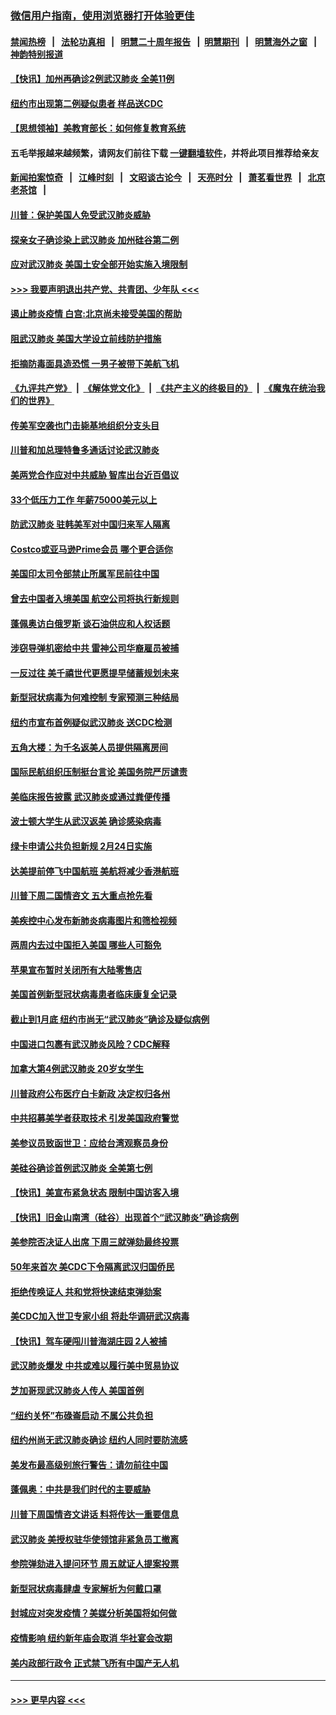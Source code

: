 ### [微信用户指南，使用浏览器打开体验更佳](https://github.com/gfw-breaker/banned-news1/blob/master/indexes/wechat-guide.md?t=0)
#### [禁闻热榜](热点新闻.md?t=0)  &nbsp;&nbsp;|&nbsp;&nbsp; [法轮功真相](https://github.com/gfw-breaker/truth/blob/master/README.md?t=0) &nbsp;&nbsp;|&nbsp;&nbsp; [明慧二十周年报告](https://github.com/gfw-breaker/mh-reports/blob/master/README.md?t=0) &nbsp;&nbsp;|&nbsp;&nbsp;[明慧期刊](https://github.com/gfw-breaker/mh-qikan) &nbsp;&nbsp;|&nbsp;&nbsp; [明慧海外之窗](https://github.com/gfw-breaker/mh-news/blob/master/README.md?t=0) &nbsp;&nbsp;|&nbsp;&nbsp; [神韵特别报道](https://github.com/gfw-breaker/mh-news/blob/master/shenyun.md?t=0)
#### [【快讯】加州再确诊2例武汉肺炎 全美11例](../pages/nsc412/n11840339.md?t=02031401) 
#### [纽约市出现第二例疑似患者 样品送CDC](../pages/nsc412/n11840010.md?t=02031401) 
#### [【思想领袖】美教育部长：如何修复教育系统](../pages/nsc412/n11690865.md?t=02031401) 
#### 五毛举报越来越频繁，请网友们前往下载 [一键翻墙软件](https://github.com/gfw-breaker/ssr-accounts)，并将此项目推荐给亲友
#### [新闻拍案惊奇](https://github.com/gfw-breaker/banned-news1/blob/master/pages/link4.md) &nbsp;&nbsp;|&nbsp;&nbsp; [江峰时刻](https://github.com/gfw-breaker/banned-news1/blob/master/pages/link4.md) &nbsp;&nbsp;|&nbsp;&nbsp; [文昭谈古论今](https://github.com/gfw-breaker/banned-news1/blob/master/pages/link4.md) &nbsp;&nbsp;|&nbsp;&nbsp; [天亮时分](https://github.com/gfw-breaker/banned-news1/blob/master/pages/link4.md) &nbsp;&nbsp;|&nbsp;&nbsp; [萧茗看世界](https://github.com/gfw-breaker/banned-news1/blob/master/pages/link4.md) &nbsp;&nbsp;|&nbsp;&nbsp; [北京老茶馆](https://github.com/gfw-breaker/banned-news1/blob/master/pages/link4.md) &nbsp;&nbsp;|&nbsp;&nbsp; 
#### [川普：保护美国人免受武汉肺炎威胁](../pages/nsc412/n11839718.md?t=02031401) 
#### [探亲女子确诊染上武汉肺炎 加州硅谷第二例](../pages/nsc412/n11839784.md?t=02031401) 
#### [应对武汉肺炎 美国土安全部开始实施入境限制](../pages/nsc412/n11839729.md?t=02031401) 
#### [>>> 我要声明退出共产党、共青团、少年队 <<<](https://github.com/begood0513/goodnews/blob/master/quit/letter.md) 
#### [遏止肺炎疫情 白宫:北京尚未接受美国的帮助](../pages/nsc412/n11839660.md?t=02031401) 
#### [阻武汉肺炎 美国大学设立前线防护措施](../pages/nsc412/n11839479.md?t=02031401) 
#### [拒摘防毒面具造恐慌 一男子被带下美航飞机](../pages/nsc412/n11839455.md?t=02031401) 
#### [《九评共产党》](https://github.com/begood0513/9ping.md/blob/master/README.md) &nbsp;|&nbsp; [《解体党文化》](../../../../jtdwh.md/blob/master/README.md)  &nbsp;|&nbsp; [《共产主义的终极目的》](../../../../gczydzjmd.md/blob/master/README.md) &nbsp;|&nbsp; [《魔鬼在统治我们的世界》](../../../../mgztzwmdsj.md/blob/master/README.md) 
#### [传美军空袭也门击毙基地组织分支头目](../pages/nsc412/n11839210.md?t=02031401) 
#### [川普和加总理特鲁多通话讨论武汉肺炎](../pages/nsc412/n11839128.md?t=02031401) 
#### [美两党合作应对中共威胁 智库出台近百倡议](../pages/nsc412/n11838437.md?t=02031401) 
#### [33个低压力工作 年薪75000美元以上](../pages/nsc412/n11834441.md?t=02031401) 
#### [防武汉肺炎 驻韩美军对中国归来军人隔离](../pages/nsc412/n11838970.md?t=02031401) 
#### [Costco或亚马逊Prime会员 哪个更合适你](../pages/nsc412/n11834459.md?t=02031401) 
#### [美国印太司令部禁止所属军民前往中国](../pages/nsc412/n11838418.md?t=02031401) 
#### [曾去中国者入境美国 航空公司将执行新规则](../pages/nsc412/n11838375.md?t=02031401) 
#### [蓬佩奥访白俄罗斯 谈石油供应和人权话题](../pages/nsc412/n11838242.md?t=02031401) 
#### [涉窃导弹机密给中共 雷神公司华裔雇员被捕](../pages/nsc412/n11838129.md?t=02031401) 
#### [一反过往 美千禧世代更愿提早储蓄规划未来](../pages/nsc412/n11837601.md?t=02031401) 
#### [新型冠状病毒为何难控制 专家预测三种结局](../pages/nsc412/n11838002.md?t=02031401) 
#### [纽约市宣布首例疑似武汉肺炎 送CDC检测](../pages/nsc412/n11837852.md?t=02031401) 
#### [五角大楼：为千名返美人员提供隔离房间](../pages/nsc412/n11837831.md?t=02031401) 
#### [国际民航组织压制挺台言论 美国务院严厉谴责](../pages/nsc412/n11837791.md?t=02031401) 
#### [美临床报告披露 武汉肺炎或通过粪便传播](../pages/nsc412/n11837626.md?t=02031401) 
#### [波士顿大学生从武汉返美 确诊感染病毒](../pages/nsc412/n11837580.md?t=02031401) 
#### [绿卡申请公共负担新规 2月24日实施](../pages/nsc412/n11836634.md?t=02031401) 
#### [达美提前停飞中国航班 美航将减少香港航班](../pages/nsc412/n11837649.md?t=02031401) 
#### [川普下周二国情咨文 五大重点抢先看](../pages/nsc412/n11837512.md?t=02031401) 
#### [美疾控中心发布新肺炎病毒图片和筛检视频](../pages/nsc412/n11837491.md?t=02031401) 
#### [两周内去过中国拒入美国 哪些人可豁免](../pages/nsc412/n11837400.md?t=02031401) 
#### [苹果宣布暂时关闭所有大陆零售店](../pages/nsc412/n11837097.md?t=02031401) 
#### [美国首例新型冠状病毒患者临床康复全记录](../pages/nsc412/n11836513.md?t=02031401) 
#### [截止到1月底  纽约市尚无“武汉肺炎”确诊及疑似病例](../pages/nsc412/n11836657.md?t=02031401) 
#### [中国进口包裹有武汉肺炎风险？CDC解释](../pages/nsc412/n11836321.md?t=02031401) 
#### [加拿大第4例武汉肺炎 20岁女学生](../pages/nsc412/n11836537.md?t=02031401) 
#### [川普政府公布医疗白卡新政 决定权归各州](../pages/nsc412/n11836336.md?t=02031401) 
#### [中共招募美学者获取技术 引发美国政府警觉](../pages/nsc412/n11836277.md?t=02031401) 
#### [美参议员致函世卫：应给台湾观察员身份](../pages/nsc412/n11836183.md?t=02031401) 
#### [美硅谷确诊首例武汉肺炎 全美第七例](../pages/nsc412/n11836093.md?t=02031401) 
#### [【快讯】美宣布紧急状态 限制中国访客入境](../pages/nsc412/n11836030.md?t=02031401) 
#### [【快讯】旧金山南湾（硅谷）出现首个“武汉肺炎”确诊病例](../pages/nsc412/n11836084.md?t=02031401) 
#### [美参院否决证人出席 下周三就弹劾最终投票](../pages/nsc412/n11835900.md?t=02031401) 
#### [50年来首次 美CDC下令隔离武汉归国侨民](../pages/nsc412/n11835854.md?t=02031401) 
#### [拒绝传唤证人 共和党将快速结束弹劾案](../pages/nsc412/n11835573.md?t=02031401) 
#### [美CDC加入世卫专家小组 将赴华调研武汉病毒](../pages/nsc412/n11835584.md?t=02031401) 
#### [【快讯】驾车硬闯川普海湖庄园 2人被捕](../pages/nsc412/n11835785.md?t=02031401) 
#### [武汉肺炎爆发 中共或难以履行美中贸易协议](../pages/nsc412/n11834752.md?t=02031401) 
#### [芝加哥现武汉肺炎人传人 美国首例](../pages/nsc412/n11834730.md?t=02031401) 
#### [“纽约关怀”布碌崙启动  不属公共负担](../pages/nsc412/n11834269.md?t=02031401) 
#### [纽约州尚无武汉肺炎确诊  纽约人同时要防流感](../pages/nsc412/n11834247.md?t=02031401) 
#### [美发布最高级别旅行警告：请勿前往中国](../pages/nsc412/n11834038.md?t=02031401) 
#### [蓬佩奥：中共是我们时代的主要威胁](../pages/nsc412/n11833434.md?t=02031401) 
#### [川普下周国情咨文讲话 料将传达一重要信息](../pages/nsc412/n11833714.md?t=02031401) 
#### [武汉肺炎 美授权驻华使领馆非紧急员工撤离](../pages/nsc412/n11833604.md?t=02031401) 
#### [参院弹劾进入提问环节 周五就证人提案投票](../pages/nsc412/n11833522.md?t=02031401) 
#### [新型冠状病毒肆虐 专家解析为何戴口罩](../pages/nsc412/n11833332.md?t=02031401) 
#### [封城应对突发疫情？美媒分析美国将如何做](../pages/nsc412/n11831560.md?t=02031401) 
#### [疫情影响 纽约新年庙会取消 华社宴会改期](../pages/nsc412/n11831457.md?t=02031401) 
#### [美内政部行政令 正式禁飞所有中国产无人机](../pages/nsc412/n11833169.md?t=02031401) 

----
#### [ >>> 更早内容 <<< ](../indexes/nsc412-earlier.md)
